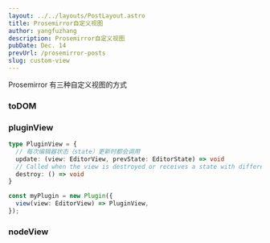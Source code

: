 ```yaml
---
layout: ../../layouts/PostLayout.astro
title: Prosemirror自定义视图
author: yangfuzhang
description: Prosemirror自定义视图
pubDate: Dec. 14
prevUrl: /prosemirror-posts
slug: custom-view
---
```


Prosemirror 有三种自定义视图的方式

### toDOM

### pluginView

```typescript
type PluginView = {
  // 每次编辑器状态（state）更新时都会调用
  update: (view: EditorView, prevState: EditorState) => void
  // Called when the view is destroyed or receives a state with different plugins.
  destroy: () => void
}

const myPlugin = new Plugin({
  view(view: EditorView) => PluginView,
});
```

### nodeView

